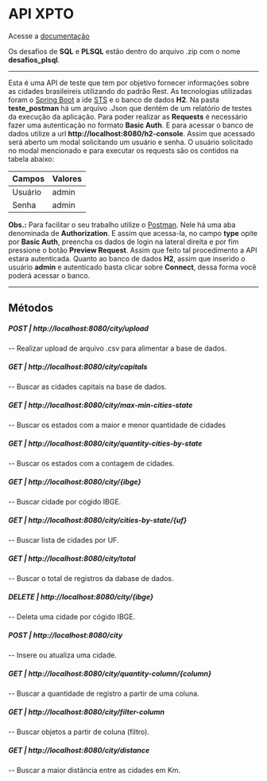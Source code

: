 # API XPTO

Acesse a [documentação](https://web.postman.co/collections/715148-c353fd36-e925-4cd1-be5c-4d675072de9b?version=latest&workspace=e27e219d-abce-4db3-8359-575d3c74f15c)

Os desafios de **SQL** e **PLSQL** estão dentro do arquivo .zip com o nome **desafios_plsql**.
___
Esta é uma API de teste que tem por objetivo fornecer informações sobre as cidades brasileireis utilizando do padrão Rest.
As tecnologias utilizadas foram o [Spring Boot](https://spring.io/) a ide [STS](https://spring.io/tools) e o banco de dados **H2**.
Na pasta **teste_postman** há um arquivo .Json que dentém de um relatório de testes da execução da aplicação.
Para poder realizar as **Requests** é necessário fazer uma autenticação no formato **Basic Auth**.
E para acessar o banco de dados utilize a url **http://localhost:8080/h2-console**.
Assim que acessado será aberto um modal solicitando um usuário e senha.
O usuário solicitado no modal mencionado e para executar os requests são os contidos na tabela abaixo:

Campos   | Valores
--------| ------
Usuário | admin
Senha | admin

**Obs.:** Para facilitar o seu trabalho utilize o [Postman](https://www.getpostman.com/). Nele há uma aba denominada de **Authorization**. E assim que acessa-la, no campo **type** opite por **Basic Auth**, preencha os dados de login na lateral direita e por fim pressione o botão **Preview Request**. Assim que feito tal procedimento a API estara autenticada.
Quanto ao banco de dados **H2**, assim que inserido o usuário **admin** e autenticado basta clicar sobre **Connect**, dessa forma você poderá acessar o banco.
___
## Métodos
##### POST | http://localhost:8080/city/upload 
-- Realizar upload de arquivo .csv para alimentar a base de dados.

##### GET | http://localhost:8080/city/capitals
-- Buscar as cidades capitais na base de dados.

##### GET | http://localhost:8080/city/max-min-cities-state
-- Buscar os estados com a maior e menor quantidade de cidades

##### GET | http://localhost:8080/city/quantity-cities-by-state
-- Buscar os estados com a contagem de cidades.

##### GET | http://localhost:8080/city/{ibge}
-- Buscar cidade por cógido IBGE.

##### GET | http://localhost:8080/city/cities-by-state/{uf}
-- Buscar lista de cidades por UF.

##### GET | http://localhost:8080/city/total
-- Buscar o total de registros da dabase de dados.

##### DELETE | http://localhost:8080/city/{ibge}
-- Deleta uma cidade por cógido IBGE.

##### POST | http://localhost:8080/city
-- Insere ou atualiza uma cidade.

##### GET | http://localhost:8080/city/quantity-column/{column}
-- Buscar a quantidade de registro a partir de uma coluna.

##### GET | http://localhost:8080/city/filter-column
-- Buscar objetos a partir de coluna (filtro).

##### GET | http://localhost:8080/city/distance
-- Buscar a maior distância entre as cidades em Km.
